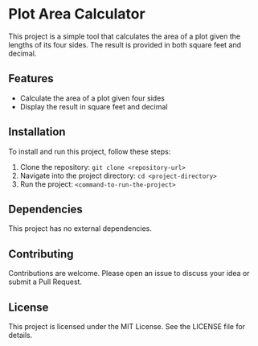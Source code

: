# Plot Area Calculator

This project is a simple tool that calculates the area of a plot given the lengths of its four sides. The result is provided in both square feet and decimal.

## Features

- Calculate the area of a plot given four sides
- Display the result in square feet and decimal

## Installation

To install and run this project, follow these steps:

1. Clone the repository: `git clone <repository-url>`
2. Navigate into the project directory: `cd <project-directory>`
3. Run the project: `<command-to-run-the-project>`

## Dependencies

This project has no external dependencies.

## Contributing

Contributions are welcome. Please open an issue to discuss your idea or submit a Pull Request.

## License

This project is licensed under the MIT License. See the LICENSE file for details.
